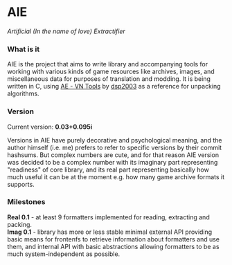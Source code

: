 # AIE
*Artificial (In the name of love) Extractifier*

### What is it
AIE is the project that aims to write library and accompanying tools for
working with various kinds of game resources like archives, images, and
miscellaneous data for purposes of translation and modding. It is being written
in C, using [AE - VN Tools][ae-github] by [dsp2003][wks] as a reference for
unpacking algorithms.

### Version
Current version: **0.03+0.095i**

Versions in AIE have purely decorative and psychological meaning, and
the author himself (i.e. me) prefers to refer to specific versions by their
commit hashsums.
But complex numbers are cute, and for that reason AIE version was decided to be
a complex number with its imaginary part representing "readiness" of core
library, and its real part representing basically how much useful it can be at
the moment e.g. how many game archive formats it supports.

### Milestones

**Real 0.1** - at least 9 formatters implemented for reading, extracting
and packing.<br />
**Imag 0.1** - library has more or less stable minimal external API providing
basic means for frontenfs to retrieve information about formatters and use them,
and internal API with basic abstractions allowing formatters to be as much
system-independent as possible.

[ae-github]: https://github.com/dsp2003/ae "AE GitHub repo"
[wks]: http://wks.arai-kibou.ru/ "WinKiller studio"

